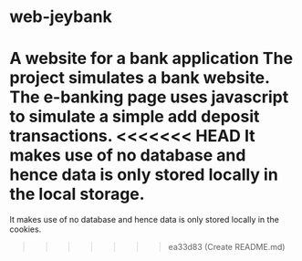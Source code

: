 # web-jeybank
A website for a bank application
The project simulates a bank website. 
The e-banking page uses javascript to simulate a simple add deposit transactions.
<<<<<<< HEAD
It makes use of no database and hence data is only stored locally in the local storage.
=======
It makes use of no database and hence data is only stored locally in the cookies.
>>>>>>> ea33d83 (Create README.md)
